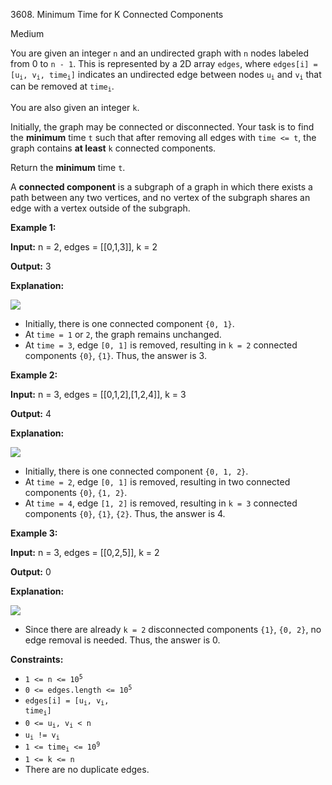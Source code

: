3608\. Minimum Time for K Connected Components

Medium

You are given an integer `n` and an undirected graph with `n` nodes labeled from 0 to `n - 1`. This is represented by a 2D array `edges`, where <code>edges[i] = [u<sub>i</sub>, v<sub>i</sub>, time<sub>i</sub>]</code> indicates an undirected edge between nodes <code>u<sub>i</sub></code> and <code>v<sub>i</sub></code> that can be removed at <code>time<sub>i</sub></code>.

You are also given an integer `k`.

Initially, the graph may be connected or disconnected. Your task is to find the **minimum** time `t` such that after removing all edges with `time <= t`, the graph contains **at least** `k` connected components.

Return the **minimum** time `t`.

A **connected component** is a subgraph of a graph in which there exists a path between any two vertices, and no vertex of the subgraph shares an edge with a vertex outside of the subgraph.

**Example 1:**

**Input:** n = 2, edges = [[0,1,3]], k = 2

**Output:** 3

**Explanation:**

![](https://assets.leetcode.com/uploads/2025/05/31/screenshot-2025-06-01-at-022724.png)

*   Initially, there is one connected component `{0, 1}`.
*   At `time = 1` or `2`, the graph remains unchanged.
*   At `time = 3`, edge `[0, 1]` is removed, resulting in `k = 2` connected components `{0}`, `{1}`. Thus, the answer is 3.

**Example 2:**

**Input:** n = 3, edges = [[0,1,2],[1,2,4]], k = 3

**Output:** 4

**Explanation:**

![](https://assets.leetcode.com/uploads/2025/05/31/screenshot-2025-06-01-at-022812.png)

*   Initially, there is one connected component `{0, 1, 2}`.
*   At `time = 2`, edge `[0, 1]` is removed, resulting in two connected components `{0}`, `{1, 2}`.
*   At `time = 4`, edge `[1, 2]` is removed, resulting in `k = 3` connected components `{0}`, `{1}`, `{2}`. Thus, the answer is 4.

**Example 3:**

**Input:** n = 3, edges = [[0,2,5]], k = 2

**Output:** 0

**Explanation:**

![](https://assets.leetcode.com/uploads/2025/05/31/screenshot-2025-06-01-at-022930.png)

*   Since there are already `k = 2` disconnected components `{1}`, `{0, 2}`, no edge removal is needed. Thus, the answer is 0.

**Constraints:**

*   <code>1 <= n <= 10<sup>5</sup></code>
*   <code>0 <= edges.length <= 10<sup>5</sup></code>
*   <code>edges[i] = [u<sub>i</sub>, v<sub>i</sub>, time<sub>i</sub>]</code>
*   <code>0 <= u<sub>i</sub>, v<sub>i</sub> < n</code>
*   <code>u<sub>i</sub> != v<sub>i</sub></code>
*   <code>1 <= time<sub>i</sub> <= 10<sup>9</sup></code>
*   `1 <= k <= n`
*   There are no duplicate edges.